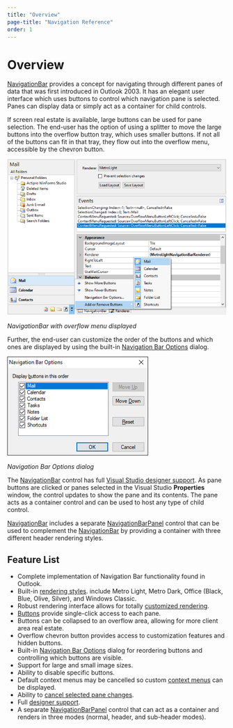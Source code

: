 ```yaml
---
title: "Overview"
page-title: "Navigation Reference"
order: 1
---
```

# Overview

[NavigationBar](xref:@ActiproUIRoot.Controls.Navigation.NavigationBar) provides a concept for navigating through different panes of data that was first introduced in Outlook 2003.  It has an elegant user interface which uses buttons to control which navigation pane is selected.  Panes can display data or simply act as a container for child controls.

If screen real estate is available, large buttons can be used for pane selection.  The end-user has the option of using a splitter to move the large buttons into the overflow button tray, which uses smaller buttons.  If not all of the buttons can fit in that tray, they flow out into the overflow menu, accessible by the chevron button.

![Screenshot](images/navigationbar-test-app-overflow-menu.png)

*NavigationBar with overflow menu displayed*

Further, the end-user can customize the order of the buttons and which ones are displayed by using the built-in [Navigation Bar Options](options-dialog.md) dialog.

![Screenshot](images/navigationbar-options-dialog.png)

*Navigation Bar Options dialog*

The [NavigationBar](xref:@ActiproUIRoot.Controls.Navigation.NavigationBar) control has full [Visual Studio designer support](designer-support.md).  As pane buttons are clicked or panes selected in the Visual Studio **Properties** window, the control updates to show the pane and its contents.  The pane acts as a container control and can be used to host any type of child control.

[NavigationBar](xref:@ActiproUIRoot.Controls.Navigation.NavigationBar) includes a separate [NavigationBarPanel](navigationbar-panel.md) control that can be used to complement the [NavigationBar](xref:@ActiproUIRoot.Controls.Navigation.NavigationBar) by providing a container with three different header rendering styles.

## Feature List

- Complete implementation of Navigation Bar functionality found in Outlook.
- Built-in [rendering styles](extensible-rendering.md).  include Metro Light, Metro Dark, Office (Black, Blue, Olive, Silver), and Windows Classic.
- Robust rendering interface allows for totally [customized rendering](extensible-rendering.md).
- [Buttons](run-time-usage.md) provide single-click access to each pane.
- Buttons can be collapsed to an overflow area, allowing for more client area real estate.
- Overflow chevron button provides access to customization features and hidden buttons.
- Built-in [Navigation Bar Options](options-dialog.md) dialog for reordering buttons and controlling which buttons are visible.
- Support for large and small image sizes.
- Ability to disable specific buttons.
- Default context menus may be cancelled so custom [context menus](context-menus.md) can be displayed.
- Ability to [cancel selected pane changes](pane-selection.md).
- Full [designer support](designer-support.md).
- A separate [NavigationBarPanel](navigationbar-panel.md) control that can act as a container and renders in three modes (normal, header, and sub-header modes).
